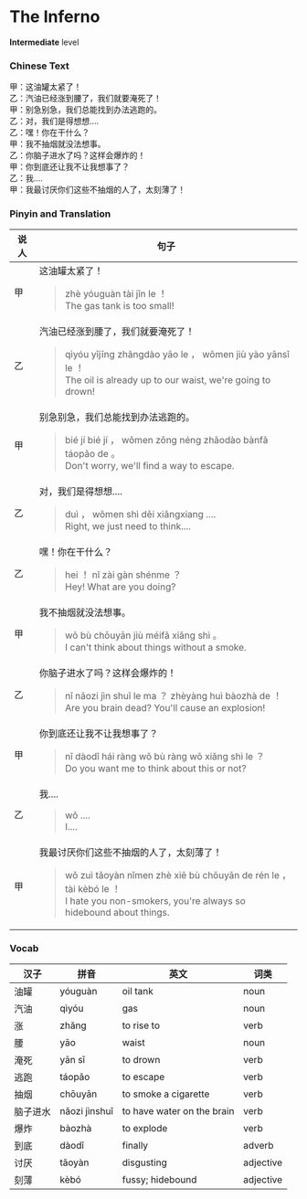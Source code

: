 # The Inferno
**Intermediate** level
### Chinese Text
甲：这油罐太紧了！<br />乙：汽油已经涨到腰了，我们就要淹死了！<br />甲：别急别急，我们总能找到办法逃跑的。<br />乙：对，我们是得想想....<br />乙：嘿！你在干什么？<br />甲：我不抽烟就没法想事。<br />乙：你脑子进水了吗？这样会爆炸的！<br />甲：你到底还让我不让我想事了？<br />乙：我....<br />甲：我最讨厌你们这些不抽烟的人了，太刻薄了！

### Pinyin and Translation
|说人|句子|
|----|----|
|甲|这油罐太紧了！<blockquote>zhè yóuguàn tài jǐn le ！<br />The gas tank is too small!</blockquote>|
|乙|汽油已经涨到腰了，我们就要淹死了！<blockquote>qìyóu yǐjīng zhǎngdào yāo le ， wǒmen jiù yào yānsǐ le ！<br />The oil is already up to our waist, we're going to drown!</blockquote>|
|甲|别急别急，我们总能找到办法逃跑的。<blockquote>bié jí bié jí ， wǒmen zǒng néng zhǎodào bànfǎ táopǎo de 。<br />Don't worry, we'll find a way to escape.</blockquote>|
|乙|对，我们是得想想....<blockquote>duì ， wǒmen shì děi xiǎngxiang ....<br />Right, we just need to think....</blockquote>|
|乙|嘿！你在干什么？<blockquote>hei ！ nǐ zài gàn shénme ？<br />Hey! What are you doing?</blockquote>|
|甲|我不抽烟就没法想事。<blockquote>wǒ bù chōuyān jiù méifǎ xiǎng shì 。<br />I can't think about things without a smoke.</blockquote>|
|乙|你脑子进水了吗？这样会爆炸的！<blockquote>nǐ nǎozi jìn shuǐ le ma ？ zhèyàng huì bàozhà de ！<br />Are you brain dead? You'll cause an explosion!</blockquote>|
|甲|你到底还让我不让我想事了？<blockquote>nǐ dàodǐ hái ràng wǒ bù ràng wǒ xiǎng shì le ？<br />Do you want me to think about this or not?</blockquote>|
|乙|我....<blockquote>wǒ ....<br />I....</blockquote>|
|甲|我最讨厌你们这些不抽烟的人了，太刻薄了！<blockquote>wǒ zuì tǎoyàn nǐmen zhè xiē bù chōuyān de rén le ， tài kèbó le ！<br />I hate you non-smokers, you're always so hidebound about things.</blockquote>|
### Vocab
|汉子|拼音|英文|词类|
|----|----|----|----|
|油罐|yóuguàn|oil tank|noun|
|汽油|qìyóu|gas|noun|
|涨|zhǎng|to rise to|verb|
|腰|yāo|waist|noun|
|淹死|yān sǐ|to drown|verb|
|逃跑|táopǎo|to escape|verb|
|抽烟|chōuyān|to smoke a cigarette|verb|
|脑子进水|nǎozi jìnshuǐ|to have water on the brain|verb|
|爆炸|bàozhà|to explode|verb|
|到底|dàodǐ|finally|adverb|
|讨厌|tǎoyàn|disgusting|adjective|
|刻薄|kèbó|fussy; hidebound|adjective|